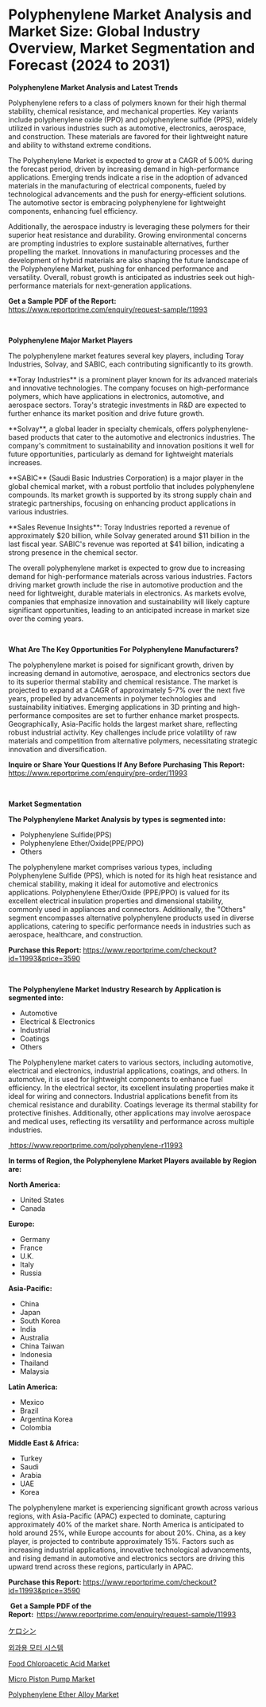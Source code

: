 <p><h1>Polyphenylene Market Analysis and Market Size: Global Industry Overview, Market Segmentation and Forecast (2024 to 2031)</h1></p><p><strong>Polyphenylene Market Analysis and Latest Trends</strong></p>
<p><p>Polyphenylene refers to a class of polymers known for their high thermal stability, chemical resistance, and mechanical properties. Key variants include polyphenylene oxide (PPO) and polyphenylene sulfide (PPS), widely utilized in various industries such as automotive, electronics, aerospace, and construction. These materials are favored for their lightweight nature and ability to withstand extreme conditions.</p><p>The Polyphenylene Market is expected to grow at a CAGR of 5.00% during the forecast period, driven by increasing demand in high-performance applications. Emerging trends indicate a rise in the adoption of advanced materials in the manufacturing of electrical components, fueled by technological advancements and the push for energy-efficient solutions. The automotive sector is embracing polyphenylene for lightweight components, enhancing fuel efficiency.</p><p>Additionally, the aerospace industry is leveraging these polymers for their superior heat resistance and durability. Growing environmental concerns are prompting industries to explore sustainable alternatives, further propelling the market. Innovations in manufacturing processes and the development of hybrid materials are also shaping the future landscape of the Polyphenylene Market, pushing for enhanced performance and versatility. Overall, robust growth is anticipated as industries seek out high-performance materials for next-generation applications.</p></p>
<p><strong>Get a Sample PDF of the Report:&nbsp;</strong> <a href="https://www.reportprime.com/enquiry/request-sample/11993">https://www.reportprime.com/enquiry/request-sample/11993</a></p>
<p>&nbsp;</p>
<p><strong>Polyphenylene Major Market Players</strong></p>
<p><p>The polyphenylene market features several key players, including Toray Industries, Solvay, and SABIC, each contributing significantly to its growth. </p><p>**Toray Industries** is a prominent player known for its advanced materials and innovative technologies. The company focuses on high-performance polymers, which have applications in electronics, automotive, and aerospace sectors. Toray's strategic investments in R&D are expected to further enhance its market position and drive future growth.</p><p>**Solvay**, a global leader in specialty chemicals, offers polyphenylene-based products that cater to the automotive and electronics industries. The company's commitment to sustainability and innovation positions it well for future opportunities, particularly as demand for lightweight materials increases.</p><p>**SABIC** (Saudi Basic Industries Corporation) is a major player in the global chemical market, with a robust portfolio that includes polyphenylene compounds. Its market growth is supported by its strong supply chain and strategic partnerships, focusing on enhancing product applications in various industries. </p><p>**Sales Revenue Insights**: Toray Industries reported a revenue of approximately $20 billion, while Solvay generated around $11 billion in the last fiscal year. SABIC's revenue was reported at $41 billion, indicating a strong presence in the chemical sector.</p><p>The overall polyphenylene market is expected to grow due to increasing demand for high-performance materials across various industries. Factors driving market growth include the rise in automotive production and the need for lightweight, durable materials in electronics. As markets evolve, companies that emphasize innovation and sustainability will likely capture significant opportunities, leading to an anticipated increase in market size over the coming years.</p></p>
<p>&nbsp;</p>
<p><strong>What Are The Key Opportunities For Polyphenylene Manufacturers?</strong></p>
<p><p>The polyphenylene market is poised for significant growth, driven by increasing demand in automotive, aerospace, and electronics sectors due to its superior thermal stability and chemical resistance. The market is projected to expand at a CAGR of approximately 5-7% over the next five years, propelled by advancements in polymer technologies and sustainability initiatives. Emerging applications in 3D printing and high-performance composites are set to further enhance market prospects. Geographically, Asia-Pacific holds the largest market share, reflecting robust industrial activity. Key challenges include price volatility of raw materials and competition from alternative polymers, necessitating strategic innovation and diversification.</p></p>
<p><strong>Inquire or Share Your Questions If Any Before Purchasing This Report:</strong> <a href="https://www.reportprime.com/enquiry/pre-order/11993">https://www.reportprime.com/enquiry/pre-order/11993</a></p>
<p>&nbsp;</p>
<p><strong>Market Segmentation</strong></p>
<p><strong>The Polyphenylene Market Analysis by types is segmented into:</strong></p>
<p><ul><li>Polyphenylene Sulfide(PPS)</li><li>Polyphenylene Ether/Oxide(PPE/PPO)</li><li>Others</li></ul></p>
<p><p>The polyphenylene market comprises various types, including Polyphenylene Sulfide (PPS), which is noted for its high heat resistance and chemical stability, making it ideal for automotive and electronics applications. Polyphenylene Ether/Oxide (PPE/PPO) is valued for its excellent electrical insulation properties and dimensional stability, commonly used in appliances and connectors. Additionally, the "Others" segment encompasses alternative polyphenylene products used in diverse applications, catering to specific performance needs in industries such as aerospace, healthcare, and construction.</p></p>
<p><strong>Purchase this Report:&nbsp;</strong><a href="https://www.reportprime.com/checkout?id=11993&price=3590">https://www.reportprime.com/checkout?id=11993&price=3590</a></p>
<p>&nbsp;</p>
<p><strong>The Polyphenylene Market Industry Research by Application is segmented into:</strong></p>
<p><ul><li>Automotive</li><li>Electrical & Electronics</li><li>Industrial</li><li>Coatings</li><li>Others</li></ul></p>
<p><p>The Polyphenylene market caters to various sectors, including automotive, electrical and electronics, industrial applications, coatings, and others. In automotive, it is used for lightweight components to enhance fuel efficiency. In the electrical sector, its excellent insulating properties make it ideal for wiring and connectors. Industrial applications benefit from its chemical resistance and durability. Coatings leverage its thermal stability for protective finishes. Additionally, other applications may involve aerospace and medical uses, reflecting its versatility and performance across multiple industries.</p></p>
<p><a href="https://www.reportprime.com/polyphenylene-r11993">&nbsp;https://www.reportprime.com/polyphenylene-r11993</a></p>
<p><strong>In terms of Region, the Polyphenylene Market Players available by Region are:</strong></p>
<p>
    <p> <strong> North America: </strong>
        <ul>
            <li>United States</li>
            <li>Canada</li>
        </ul>
        </p> 
    <p> <strong> Europe: </strong>
        <ul>
            <li>Germany</li>
            <li>France</li>
            <li>U.K.</li>
            <li>Italy</li>
            <li>Russia</li>
        </ul>
        </p> 
    <p> <strong> Asia-Pacific: </strong>
        <ul>
            <li>China</li>
            <li>Japan</li>
            <li>South Korea</li>
            <li>India</li>
            <li>Australia</li>
            <li>China Taiwan</li>
            <li>Indonesia</li>
            <li>Thailand</li>
            <li>Malaysia</li>
        </ul>
        </p> 
    <p> <strong> Latin America: </strong>
        <ul>
            <li>Mexico</li>
            <li>Brazil</li>
            <li>Argentina Korea</li>
            <li>Colombia</li>
        </ul>
        </p> 
    <p> <strong> Middle East & Africa: </strong>
        <ul>
            <li>Turkey</li>
            <li>Saudi</li>
            <li>Arabia</li>
            <li>UAE</li>
            <li>Korea</li>
        </ul>
    </p>
    </p>
<p><p>The polyphenylene market is experiencing significant growth across various regions, with Asia-Pacific (APAC) expected to dominate, capturing approximately 40% of the market share. North America is anticipated to hold around 25%, while Europe accounts for about 20%. China, as a key player, is projected to contribute approximately 15%. Factors such as increasing industrial applications, innovative technological advancements, and rising demand in automotive and electronics sectors are driving this upward trend across these regions, particularly in APAC.</p></p>
<p><strong>Purchase this Report: </strong><a href="https://www.reportprime.com/checkout?id=11993&price=3590">https://www.reportprime.com/checkout?id=11993&price=3590</a></p>
<p>&nbsp;<strong>Get a Sample PDF of the Report:&nbsp;&nbsp;</strong><a href="https://www.reportprime.com/enquiry/request-sample/11993">https://www.reportprime.com/enquiry/request-sample/11993</a></p>
<p><strong></strong></p>
<p><p><a href="https://medium.com/@jeannesawayn2023/%E5%B8%82%E5%A0%B4%E3%81%AE%E6%B4%9E%E5%AF%9F-%E5%85%A8%E7%90%83%E3%82%B1%E3%83%AD%E3%82%B7%E3%83%B3%E5%B8%82%E5%A0%B4%E3%81%AE%E4%BA%88%E6%B8%AC%E3%81%A8%E9%9D%A9%E6%96%B0%E3%81%AE%E3%83%88%E3%83%AC%E3%83%B3%E3%83%89-2024%E5%B9%B4-2031%E5%B9%B4-6d1f351f1762">ケロシン</a></p><p><a href="https://medium.com/@brendanmata77/2024%EB%85%84%EB%B6%80%ED%84%B0-2031%EB%85%84%EA%B9%8C%EC%A7%80-10-%EC%9D%98-%EC%97%B0%ED%8F%89%EA%B7%A0-%EC%84%B1%EC%9E%A5%EB%A5%A0-cagr-%EB%A1%9C-%ED%99%95%EC%9E%A5%EB%90%98%EA%B3%A0-%EC%9E%88%EB%8A%94-%EC%99%B8%EA%B3%BC-%EB%AA%A8%ED%84%B0-%EC%8B%9C%EC%8A%A4%ED%85%9C-%EC%8B%9C%EC%9E%A5-%EA%B7%9C%EB%AA%A8%EC%97%90-%EB%8C%80%ED%95%9C-%EC%9D%B8%EC%82%AC%EC%9D%B4%ED%8A%B8-04bbd0642d16">외과용 모터 시스템</a></p><p><a href="https://issuu.com/reportprime-2/docs/food-chloroacetic-acid-market-size-_3acd5cb768864a">Food Chloroacetic Acid Market</a></p><p><a href="https://medium.com/@amelia.martin5698/analyzing-micro-piston-pump-market-dynamics-and-growth-drivers-and-forecasted-for-period-from-2024-d046c2c85fad">Micro Piston Pump Market</a></p><p><a href="https://github.com/wwwkeltoum/Market-Research-Report-List-4/blob/main/polyphenylene-ether-alloy-market.md">Polyphenylene Ether Alloy Market</a></p></p>